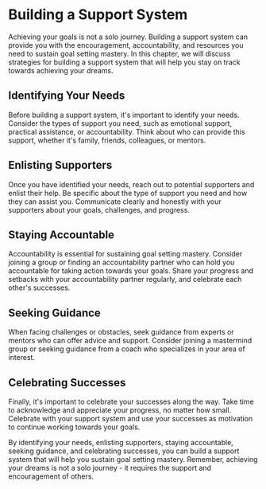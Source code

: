 Building a Support System
=====================================================================

Achieving your goals is not a solo journey. Building a support system can provide you with the encouragement, accountability, and resources you need to sustain goal setting mastery. In this chapter, we will discuss strategies for building a support system that will help you stay on track towards achieving your dreams.

Identifying Your Needs
----------------------

Before building a support system, it's important to identify your needs. Consider the types of support you need, such as emotional support, practical assistance, or accountability. Think about who can provide this support, whether it's family, friends, colleagues, or mentors.

Enlisting Supporters
--------------------

Once you have identified your needs, reach out to potential supporters and enlist their help. Be specific about the type of support you need and how they can assist you. Communicate clearly and honestly with your supporters about your goals, challenges, and progress.

Staying Accountable
-------------------

Accountability is essential for sustaining goal setting mastery. Consider joining a group or finding an accountability partner who can hold you accountable for taking action towards your goals. Share your progress and setbacks with your accountability partner regularly, and celebrate each other's successes.

Seeking Guidance
----------------

When facing challenges or obstacles, seek guidance from experts or mentors who can offer advice and support. Consider joining a mastermind group or seeking guidance from a coach who specializes in your area of interest.

Celebrating Successes
---------------------

Finally, it's important to celebrate your successes along the way. Take time to acknowledge and appreciate your progress, no matter how small. Celebrate with your support system and use your successes as motivation to continue working towards your goals.

By identifying your needs, enlisting supporters, staying accountable, seeking guidance, and celebrating successes, you can build a support system that will help you sustain goal setting mastery. Remember, achieving your dreams is not a solo journey - it requires the support and encouragement of others.
